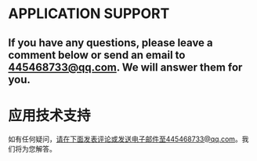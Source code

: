 # APPLICATION SUPPORT
If you have any questions, please leave a comment below or send an email to 445468733@qq.com. We will answer them for you.
----------------------------------
# 应用技术支持
如有任何疑问，请在下面发表评论或发送电子邮件至445468733@qq.com。我们将为您解答。

